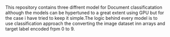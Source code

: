 This repository contains three diffrent model for Document classificatation 
although the models can be hypertuned to a great extent using GPU but for the
case i have tried to keep it simple.The logic behind every model is to use classification approach the converting the image dataset inn arrays and target label encoded frpm 0 to 9.
